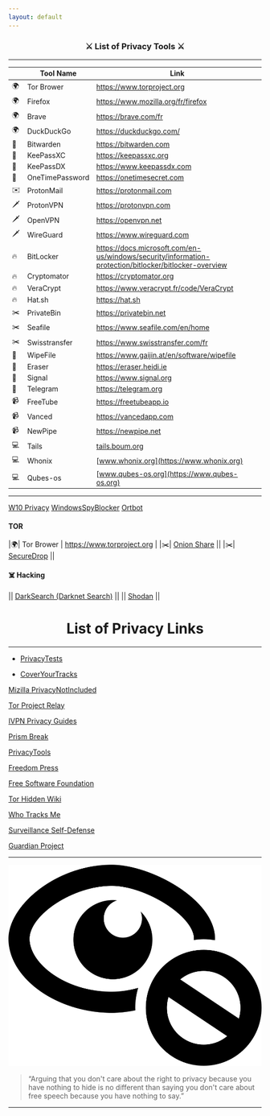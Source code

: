 ```yaml
---
layout: default
---
```


<p align="center">
<h3 align="center"> ⚔️ List of Privacy Tools ⚔️ </h3>
</p>

---

|  | Tool Name | Link |
|--|-----------|------|
|🌍| Tor Brower | https://www.torproject.org |
|🌍| Firefox | https://www.mozilla.org/fr/firefox |
|🌍| Brave | https://brave.com/fr |
|🌍| DuckDuckGo | https://duckduckgo.com/ |
|🔑| Bitwarden | https://bitwarden.com |
|🔑| KeePassXC | https://keepassxc.org |
|🔑| KeePassDX | https://www.keepassdx.com |
|🔑| OneTimePassword | https://onetimesecret.com |
|✉️| ProtonMail | https://protonmail.com |
|🗡️| ProtonVPN |  https://protonvpn.com |
|🗡️| OpenVPN   | https://openvpn.net |
|🗡️| WireGuard | https://www.wireguard.com |
|🔥| BitLocker   | https://docs.microsoft.com/en-us/windows/security/information-protection/bitlocker/bitlocker-overview |
|🔥| Cryptomator | https://cryptomator.org |
|🔥| VeraCrypt   | https://www.veracrypt.fr/code/VeraCrypt |
|🔥| Hat.sh      | https://hat.sh |
|✂️| PrivateBin | https://privatebin.net |
|✂️| Seafile | https://www.seafile.com/en/home |
|✂️| Swisstransfer | https://www.swisstransfer.com/fr |
|🧹| WipeFile | https://www.gaijin.at/en/software/wipefile |
|🧹| Eraser   | https://eraser.heidi.ie |
|📡| Signal   | https://www.signal.org |
|📡| Telegram | https://telegram.org |
|📹| FreeTube | https://freetubeapp.io |
|📹| Vanced   | https://vancedapp.com |
|📹| NewPipe  | https://newpipe.net |
|💻| Tails | [tails.boum.org](https://tails.boum.org) |
|💻| Whonix | [www.whonix.org](https://www.whonix.org) |
|💻| Qubes-os | [www.qubes-os.org](https://www.qubes-os.org) |

---

[W10 Privacy](https://www.privacytools.io/operating-systems/#win10)
[WindowsSpyBlocker](https://crazymax.dev/WindowsSpyBlocker/)
[Ortbot](https://play.google.com/store/apps/details?id=org.torproject.android&hl=en_US&gl=US)

#### TOR

|🌍| Tor Brower | https://www.torproject.org |
|✂️| [Onion Share](https://onionshare.org/) ||
|✂️| [SecureDrop](https://securedrop.org/) ||

#### ☠️ Hacking

|| [DarkSearch (Darknet Search)](https://darksearch.io/) ||
|| [Shodan](https://www.shodan.io/) ||


<p align="center">
<h1 align="center"> List of Privacy Links </h1>
</p>

---

  - [PrivacyTests](https://privacytests.org/)

  - [CoverYourTracks](https://coveryourtracks.eff.org/)

[Mizilla PrivacyNotIncluded](https://foundation.mozilla.org/fr/privacynotincluded/)

[Tor Project Relay](https://community.torproject.org/relay/)

[IVPN Privacy Guides](https://www.ivpn.net/privacy-guides)

[Prism Break](https://prism-break.org/en/)

[PrivacyTools](https://www.privacytools.io/)

[Freedom Press](https://freedom.press/)

[Free Software Foundation](https://www.fsf.org/)

[Tor Hidden Wiki](https://thehiddenwiki.org/)

[Who Tracks Me](https://whotracks.me/)

[Surveillance Self-Defense](https://ssd.eff.org/)

[Guardian Project](https://guardianproject.github.io/haven/)
  
<hr>

<img src="img/privacy.png" alt="image">

> “Arguing that you don't care about the right to privacy because you have nothing to hide is no different than saying you don't care about free speech because you have nothing to say.”

<hr>
